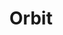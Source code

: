 ---
title:  Orbit
kunstenaar: Tjok Dessauvage
expositie:
tekoop: ja
prijs: 300
techniek: Terra sigillata gerookt
afmetingen: H 13 cm. – Doorsnede 111,5 cm.
lang: nl
---